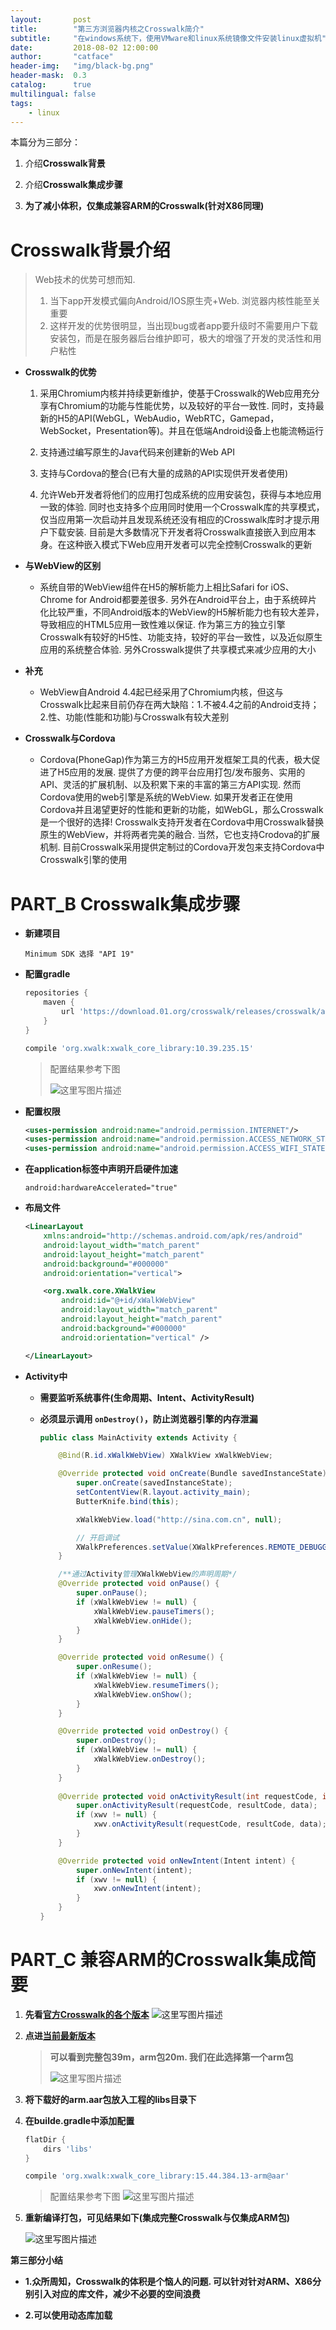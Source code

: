 ```yaml
---
layout:       post
title:        "第三方浏览器内核之Crosswalk简介"
subtitle:     "在windows系统下，使用VMware和linux系统镜像文件安装linux虚拟机"
date:         2018-08-02 12:00:00
author:       "catface"
header-img:   "img/black-bg.png"
header-mask:  0.3
catalog:      true
multilingual: false
tags:
    - linux
---
```


本篇分为三部分：

1. 介绍**Crosswalk背景**

2. 介绍**Crosswalk集成步骤**

3. **为了减小体积，仅集成兼容ARM的Crosswalk(针对X86同理)**

# Crosswalk背景介绍

>Web技术的优势可想而知. 
>
>1. 当下app开发模式偏向Android/IOS原生壳+Web. 浏览器内核性能至关重要
>2. 这样开发的优势很明显，当出现bug或者app要升级时不需要用户下载安装包，而是在服务器后台维护即可，极大的增强了开发的灵活性和用户粘性

- **Crosswalk的优势**

	1. 采用Chromium内核并持续更新维护，使基于Crosswalk的Web应用充分享有Chromium的功能与性能优势，以及较好的平台一致性. 同时，支持最新的H5的API(WebGL，WebAudio，WebRTC，Gamepad，WebSocket，Presentation等)。并且在低端Android设备上也能流畅运行
	
	2. 支持通过编写原生的Java代码来创建新的Web API
	
	3. 支持与Cordova的整合(已有大量的成熟的API实现供开发者使用)
	
	4. 允许Web开发者将他们的应用打包成系统的应用安装包，获得与本地应用一致的体验. 同时也支持多个应用同时使用一个Crosswalk库的共享模式，仅当应用第一次启动并且发现系统还没有相应的Crosswalk库时才提示用户下载安装. 目前是大多数情况下开发者将Crosswalk直接嵌入到应用本身。在这种嵌入模式下Web应用开发者可以完全控制Crosswalk的更新

- **与WebView的区别**

	- 系统自带的WebView组件在H5的解析能力上相比Safari for iOS、Chrome for Android都要差很多. 另外在Android平台上，由于系统碎片化比较严重，不同Android版本的WebView的H5解析能力也有较大差异，导致相应的HTML5应用一致性难以保证. 作为第三方的独立引擎Crosswalk有较好的H5性、功能支持，较好的平台一致性，以及近似原生应用的系统整合体验. 另外Crosswalk提供了共享模式来减少应用的大小

- **补充**

	- WebView自Android 4.4起已经采用了Chromium内核，但这与Crosswalk比起来目前仍存在两大缺陷：1.不被4.4之前的Android支持；2.性、功能(性能和功能)与Crosswalk有较大差别

- **Crosswalk与Cordova**

	- Cordova(PhoneGap)作为第三方的H5应用开发框架工具的代表，极大促进了H5应用的发展. 提供了方便的跨平台应用打包/发布服务、实用的API、灵活的扩展机制、以及积累下来的丰富的第三方API实现. 然而Cordova使用的web引擎是系统的WebView. 如果开发者正在使用Cordova并且渴望更好的性能和更新的功能，如WebGL，那么Crosswalk是一个很好的选择! Crosswalk支持开发者在Cordova中用Crosswalk替换原生的WebView，并将两者完美的融合. 当然，它也支持Crodova的扩展机制. 目前Crosswalk采用提供定制过的Cordova开发包来支持Cordova中Crosswalk引擎的使用
	
# **PART_B Crosswalk集成步骤**

- **新建项目**

	`Minimum SDK 选择 "API 19"`
	
- **配置gradle**

	```gradle
	repositories {
	    maven {
	        url 'https://download.01.org/crosswalk/releases/crosswalk/android/maven2'
	    }
	}
	```
	```gradle
	compile 'org.xwalk:xwalk_core_library:10.39.235.15'
	```
	>配置结果参考下图
	>
	>![这里写图片描述](https://imgconvert.csdnimg.cn/aHR0cDovL2ltZy5ibG9nLmNzZG4ubmV0LzIwMTUxMTEyMTUzMzEzNTYy)

- **配置权限**

	``` xml
	<uses-permission android:name="android.permission.INTERNET"/>
	<uses-permission android:name="android.permission.ACCESS_NETWORK_STATE"/>
	<uses-permission android:name="android.permission.ACCESS_WIFI_STATE"/>
	```

- **在application标签中声明开启硬件加速**

	`android:hardwareAccelerated="true"`
	
- **布局文件**

	``` xml
	<LinearLayout 
		xmlns:android="http://schemas.android.com/apk/res/android"
	    android:layout_width="match_parent"
	    android:layout_height="match_parent"
	    android:background="#000000"
	    android:orientation="vertical">
	
	    <org.xwalk.core.XWalkView
	        android:id="@+id/xWalkWebView"
	        android:layout_width="match_parent"
	        android:layout_height="match_parent"
	        android:background="#000000"
	        android:orientation="vertical" />
	
	</LinearLayout>
	```

- **Activity中**
	
	- **需要监听系统事件(生命周期、Intent、ActivityResult)**

	- **必须显示调用 `onDestroy()`，防止浏览器引擎的内存泄漏**

		``` java
		public class MainActivity extends Activity {
		
		    @Bind(R.id.xWalkWebView) XWalkView xWalkWebView;
		
		    @Override protected void onCreate(Bundle savedInstanceState) {
		        super.onCreate(savedInstanceState);
		        setContentView(R.layout.activity_main);
		        ButterKnife.bind(this);
		
		        xWalkWebView.load("http://sina.com.cn", null);
		
		        // 开启调试
		        XWalkPreferences.setValue(XWalkPreferences.REMOTE_DEBUGGING, true);
		    }
		
		    /**通过Activity管理XWalkWebView的声明周期*/
		    @Override protected void onPause() {
		        super.onPause();
		        if (xWalkWebView != null) {
		            xWalkWebView.pauseTimers();
		            xWalkWebView.onHide();
		        }
		    }
		
		    @Override protected void onResume() {
		        super.onResume();
		        if (xWalkWebView != null) {
		            xWalkWebView.resumeTimers();
		            xWalkWebView.onShow();
		        }
		    }
		
		    @Override protected void onDestroy() {
		        super.onDestroy();
		        if (xWalkWebView != null) {
		            xWalkWebView.onDestroy();
		        }
		    }
		    
			@Override protected void onActivityResult(int requestCode, int resultCode, Intent data) {
		        super.onActivityResult(requestCode, resultCode, data);
		        if (xwv != null) {
		            xwv.onActivityResult(requestCode, resultCode, data);
		        }
		    }
		
		    @Override protected void onNewIntent(Intent intent) {
		        super.onNewIntent(intent);
		        if (xwv != null) {
		            xwv.onNewIntent(intent);
		        }
		    }
		}
		```
		
# **PART_C 兼容ARM的Crosswalk集成简要**

1. **先看<a href="https://download.01.org/crosswalk/releases/crosswalk/android/maven2/org/xwalk/xwalk_core_library/" target="_blank">官方Crosswalk的各个版本</a>**
	![这里写图片描述](https://imgconvert.csdnimg.cn/aHR0cDovL2ltZy5ibG9nLmNzZG4ubmV0LzIwMTUxMTI0MTc0NjM5OTg2)


2. **点进**<a href="https://download.01.org/crosswalk/releases/crosswalk/android/maven2/org/xwalk/xwalk_core_library/15.44.384.13/" target="_blank">**当前最新版本**</a>

	>**可以看到完整包39m，arm包20m. 我们在此选择第一个arm包**
	>
	>![这里写图片描述](https://imgconvert.csdnimg.cn/aHR0cDovL2ltZy5ibG9nLmNzZG4ubmV0LzIwMTUxMTI2MTExMDUxNTYx)

3. **将下载好的arm.aar包放入工程的libs目录下**

4. **在builde.gradle中添加配置**

	```gradle
	flatDir {
		dirs 'libs'
	}
	```
	```gradle
	compile 'org.xwalk:xwalk_core_library:15.44.384.13-arm@aar'
	```
	> 配置结果参考下图
	>![这里写图片描述](https://imgconvert.csdnimg.cn/aHR0cDovL2ltZy5ibG9nLmNzZG4ubmV0LzIwMTUxMTI2MTExOTMwNzg1)

5. **重新编译打包，可见结果如下(集成完整Crosswalk与仅集成ARM包)**

	 ![这里写图片描述](https://imgconvert.csdnimg.cn/aHR0cDovL2ltZy5ibG9nLmNzZG4ubmV0LzIwMTUxMTI2MTEyMzE0OTk0)

**第三部分小结**

- **1.众所周知，Crosswalk的体积是个恼人的问题. 可以针对针对ARM、X86分别引入对应的库文件，减少不必要的空间浪费**

- **2.可以使用动态库加载**

